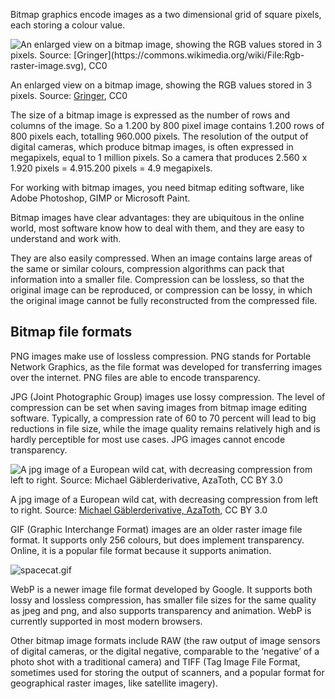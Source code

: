Bitmap graphics encode images as a two dimensional grid of square pixels, each storing a colour value.

<p class='center'>
<img src='File%20formats,%20dimensions%20and%20units%20d1757276a4214716bd793dd0f19ac95c/942px-Rgb-raster-image.svg.png' alt='An enlarged view on a bitmap image, showing the RGB values stored in 3 pixels. Source: [Gringer](https://commons.wikimedia.org/wiki/File:Rgb-raster-image.svg), CC0' class='max-600' />
</p>

An enlarged view on a bitmap image, showing the RGB values stored in 3 pixels. Source: [Gringer](https://commons.wikimedia.org/wiki/File:Rgb-raster-image.svg), CC0

The size of a bitmap image is expressed as the number of rows and columns of the image. So a 1.200 by 800 pixel image contains 1.200 rows of 800 pixels each, totalling 960.000 pixels. The resolution of the output of digital cameras, which produce bitmap images, is often expressed in megapixels, equal to 1 million pixels. So a camera that produces 2.560  x 1.920 pixels =  4.915.200 pixels = 4.9 megapixels.

For working with bitmap images, you need bitmap editing software, like Adobe Photoshop, GIMP or Microsoft Paint.

Bitmap images have clear advantages: they are ubiquitous in the online world, most software know how to deal with them, and they are easy to understand and work with.

They are also easily compressed. When an image contains large areas of the same or similar colours, compression algorithms can pack that information into a smaller file. Compression can be lossless, so that the original image can be reproduced, or compression can be lossy, in which the original image cannot be fully reconstructed from the compressed file.

## Bitmap file formats

PNG images make use of lossless compression. PNG stands for Portable Network Graphics, as the file format was developed for transferring images over the internet. PNG files are able to encode transparency.

JPG (Joint Photographic Group) images use lossy compression. The level of compression can be set when saving images from bitmap image editing software. Typically, a compression rate of 60 to 70 percent will lead to big reductions in file size, while the image quality remains relatively high and is hardly perceptible for most use cases. JPG images cannot encode transparency.

![A jpg image of a European wild cat, with decreasing compression from left to right. Source: [Michael Gäblerderivative, AzaToth](https://commons.wikimedia.org/wiki/File:Felis_silvestris_silvestris_small_gradual_decrease_of_quality.png), CC BY 3.0](File%20formats,%20dimensions%20and%20units%20d1757276a4214716bd793dd0f19ac95c/Felis_silvestris_silvestris_small_gradual_decrease_of_quality.png)

A jpg image of a European wild cat, with decreasing compression from left to right. Source: [Michael Gäblerderivative, AzaToth](https://commons.wikimedia.org/wiki/File:Felis_silvestris_silvestris_small_gradual_decrease_of_quality.png), CC BY 3.0

GIF (Graphic Interchange Format) images are an older raster image file format. It supports only 256 colours, but does implement transparency. Online, it is a popular file format because it supports animation.

![spacecat.gif](File%20formats,%20dimensions%20and%20units%20d1757276a4214716bd793dd0f19ac95c/spacecat.gif)

WebP is a newer image file format developed by Google. It supports both lossy and lossless compression, has smaller file sizes for the same quality as jpeg and png, and also supports transparency and animation. WebP is currently supported in most modern browsers.

Other bitmap image formats include RAW (the raw output of image sensors of digital cameras, or the digital negative, comparable to the ‘negative’ of a photo shot with a traditional camera) and TIFF (Tag Image File Format, sometimes used for storing the output of scanners, and a popular format for geographical raster images, like satellite imagery).